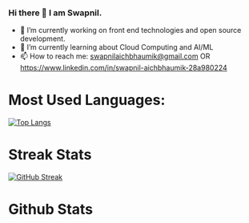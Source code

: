 ### Hi there 👋 I am Swapnil.



- 🔭 I’m currently working on front end technologies and open source development. 
- 🌱 I’m currently learning about Cloud Computing and AI/ML
- 📫 How to reach me: swapnilaichbhaumik@gmail.com OR https://www.linkedin.com/in/swapnil-aichbhaumik-28a980224


# Most Used Languages:
[![Top Langs](https://github-readme-stats.vercel.app/api/top-langs/?username=Swap-nil-2003&exclude_repo=github-readme-stats,anuraghazra.github.io&theme=dark)](https://github.com/Swap-nil-2003/github-readme-stats) 

# Streak Stats
[![GitHub Streak](https://streak-stats.demolab.com/?user=Swap-nil-2003&theme=dark)](https://git.io/streak-stats)

# Github Stats
